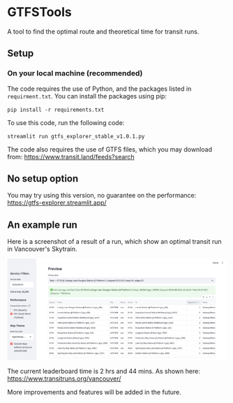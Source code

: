 # GTFSTools

A tool to find the optimal route and theoretical time for transit runs.

## Setup

### On your local machine (recommended)
The code requires the use of Python, and the packages listed in `requirment.txt`. 
You can install the packages using pip:

```
pip install -r requirements.txt
``` 

To use this code, run the following code:
```
streamlit run gtfs_explorer_stable_v1.0.1.py
```

The code also requires the use of GTFS files, which you may download from: https://www.transit.land/feeds?search

## No setup option
You may try using this version, no guarantee on the performance: https://gtfs-explorer.streamlit.app/


## An example run
Here is a screenshot of a result of a run, which show an optimal transit run in Vancouver's Skytrain.

![](<screenshots/Screenshot 2025-09-18 at 14.46.42.png>)

The current leaderboard time is 2 hrs and 44 mins. As shown here: https://www.transitruns.org/vancouver/

More improvements and features will be added in the future.
